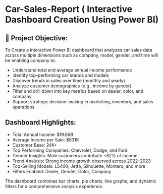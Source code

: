 # Car-Sales-Report ( Interactive Dashboard Creation Using Power BI)
## 🎯 Project Objective:

To Create a interactive Power BI dashboard that analyzes car sales data across multiple dimensions such as company, model, gender, and time will be enabling company  to:
* Understand total and average annual income performance
* Identify top-performing car brands and models
* Discover trends in sales over time (monthly and yearly)
* Analyze customer demographics (e.g., income by gender)
* Filter and drill down into key metrics based on dealer, color, and company
* Support strategic decision-making in marketing, inventory, and sales operations

## Dashboard Highlights:

* Total Annual Income: $19.86B
* Average Income per Sale: $831K
* Customer Base: 24K+
* Top Performing Companies: Chevrolet, Dodge, and Ford
* Gender Insights: Male customers contribute ~82% of income
* Trend Analysis: Strong income growth observed across 2022–2023
* Top-Selling Models: LS400, Jetta, Silhouette, Montero, and more
* Filters Enabled: Dealer, Gender, Color, Company

 The dashboard combines bar charts, pie charts, line graphs, and dynamic filters for a comprehensive analysis experience.
